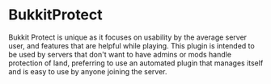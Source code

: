 BukkitProtect
=============
Bukkit Protect is unique as it focuses on usability by the average server user, and features that are helpful while playing.
This plugin is intended to be used by servers that don't want to have admins or mods handle protection of land, preferring to use an automated plugin that manages itself and is easy to use by anyone joining the server.